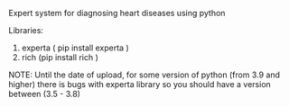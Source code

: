 Expert system for diagnosing heart diseases using python

Libraries:
1) experta ( pip install experta )
2) rich (pip install rich )

NOTE: Until the date of upload, for some version of python (from 3.9 and higher)
there is bugs with experta library so you should have a version between (3.5 - 3.8)
